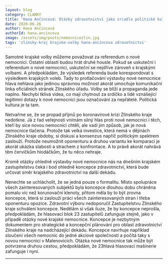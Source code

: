```yaml
---
layout: blog
category: CLANKY
title: 'Hana Ančincová: Otázky zdravotnictví jako zrcadlo politické kultury'
date: 2020-06-26
author: Hana Ančincová
authorId: hana.ancincova
image: /assets/img/posts/nemocnicezlin.jpg
tags: 'zlinsky-kraj krajske-volby hana-ancincova zdravotnictvi'
---
```


Samotné krajské volby můžeme považovat za referendum o nové nemocnici. Ostatní oblasti budou hrát druhé housle. Pokud se uskuteční i referendum o nové nemocnici, uskuteční se nejdříve zároveň s krajskými volbami. A předpokládám, že výsledek referenda bude korespondovat s výsledkem krajských voleb. Tady to protlačování výstavby nové nemocnice hlava nehlava jako jedinou správnou možnost akorát umocňuje komunikační linka oficiálních stránek Zlínského úřadu. Volby se blíží a propaganda jede naplno. Nechybí tklivá videa, co mají chytnout za srdíčko a lidé vznášející legitimní dotazy k nové nemocnici jsou označování za nepřátelé. Politická kultura je ta tam. 

Netvařme se, že se propad příjmů po koronavirové krizi Zlínského kraje nedotkne. Já z řad veřejnosti vnímám silný hlas proti nové nemocnici i těch, kteří by sice novou nemocnici chtěli, ale vadí jim způsob, jak je nová nemocnice tlačena. Protože tak velká investice, která nemá v dějinách Zlínského kraje obdoby, si diskusi a konsenzus napříč politickým spektrem zaslouží. Protože neumožnit oponenturu a druhou variantu ke komparaci je akorát ukázka slabosti a strachem z konfrontace. A to právě akorát nahrává těm červíčkům hlodáčkům, že tu něco nehraje. 

Kromě otázky ohledně výstavby nové nemocnice nás na dnešním krajském zastupitelstvu čeká i bod ohledně koncepce zdravotnictví, která bude určovat směr krajského zdravotnictví na další dekádu.

Nenechte se uchlácholit, že se jedná pouze o formalitu. Místo spolupráce všech zainteresovaných subjektů byla koncepce dlouhou dobu chráněna pomalu víc než korunovační klenoty, přitom měla by to být zrovna koncepce, která si zaslouží práci všech zainteresovaných stran i třeba oponenturu opozice. Zdravotní výboru nedoporučil Zastupitelstvu Zlínského kraje schválení koncepce. Nedělám si však iluze, že by koncepce neprošla, předpokládám, že hlasovací blok 23 zastupitelů zafunguje stejně, jako v případě otázky nové krajské nemocnice. Koncepce je nezbytným dokumentem pro strategické a koncepční plánování pro oblast zdravotnictví Zlínského kraje na nadcházející dekádu. Koncepce navrhuje například sloučení všech nemocnic do jedné akciové společnosti a počítá taky s novou nemocnicí v Malenovicích. Otázka nové nemocnice tak může být potvrzena druhou cestou, předpokládám, že 23hlavá hlasovací mašinerie zafunguje i nyní.

---
